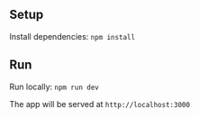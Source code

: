 ## Setup

Install dependencies: `npm install`

## Run

Run locally: `npm run dev`

The app will be served at `http://localhost:3000`
